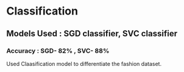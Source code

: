# Classification

## Models Used : SGD classifier, SVC classifier
### Accuracy :  SGD- 82% , SVC- 88%

Used Claasification model to differentiate the fashion dataset.
